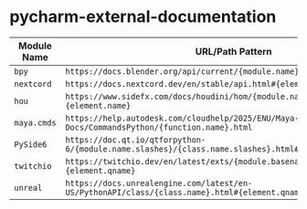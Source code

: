 # pycharm-external-documentation

| Module Name | URL/Path Pattern                                                                                  |
|-------------|---------------------------------------------------------------------------------------------------|
| `bpy`       | `https://docs.blender.org/api/current/{module.name}.html#{element.qname}`                         |
| `nextcord`  | `https://docs.nextcord.dev/en/stable/api.html#{element.qname}`                                    |
| `hou`       | `https://www.sidefx.com/docs/houdini/hom/{module.name}/{class.name}.html#{element.name}`          |
| `maya.cmds` | `https://help.autodesk.com/cloudhelp/2025/ENU/Maya-Tech-Docs/CommandsPython/{function.name}.html` |
| `PySide6`   | `https://doc.qt.io/qtforpython-6/{module.name.slashes}/{class.name.slashes}.html#{element.qname}` |
| `twitchio`  | `https://twitchio.dev/en/latest/exts/{module.basename}.html#{element.qname}`                      |
| `unreal`    | `https://docs.unrealengine.com/latest/en-US/PythonAPI/class/{class.name}.html#{element.qname}`    |
